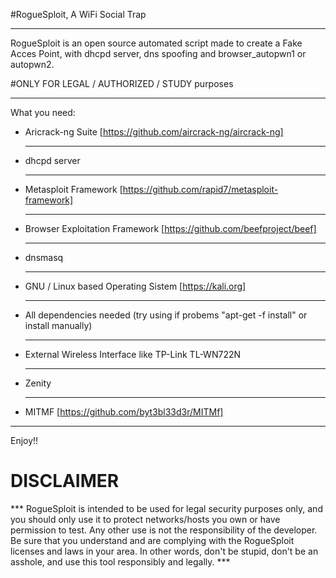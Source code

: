 #RogueSploit, A WiFi Social Trap

***
RogueSploit is an open source automated script made to create a Fake Acces Point, with dhcpd server, dns spoofing and browser_autopwn1 or autopwn2.

#ONLY FOR LEGAL / AUTHORIZED / STUDY purposes

***

What you need:
- Aricrack-ng Suite [https://github.com/aircrack-ng/aircrack-ng]<hr />
- dhcpd server<hr />
- Metasploit Framework [https://github.com/rapid7/metasploit-framework]<hr />
- Browser Exploitation Framework [https://github.com/beefproject/beef]<hr />
- dnsmasq<hr />
- GNU / Linux based Operating Sistem [https://kali.org]<hr />
- All dependencies needed (try using if probems "apt-get -f install" or install manually)<hr />
- External Wireless Interface like TP-Link TL-WN722N<hr />
- Zenity<hr />
- MITMF [https://github.com/byt3bl33d3r/MITMf]

***

Enjoy!!
<h1> DISCLAIMER </h1></hr>
***
RogueSploit is intended to be used for legal security purposes only, and you should only use it to protect networks/hosts you own or have permission to test. Any other use is not the responsibility of the developer. Be sure that you understand and are complying with the RogueSploit licenses and laws in your area. In other words, don't be stupid, don't be an asshole, and use this tool responsibly and legally.
***
